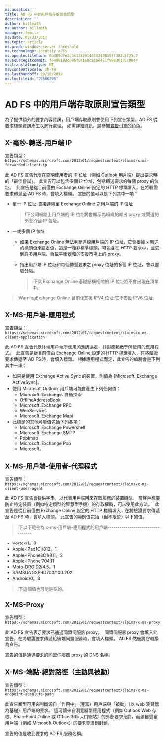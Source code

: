 ```yaml
---
ms.assetid: ''
title: AD FS 中的用戶端存取宣告類型
description: ''
author: billmath
ms.author: billmath
manager: femila
ms.date: 05/31/2017
ms.topic: article
ms.prod: windows-server-threshold
ms.technology: identity-adfs
ms.openlocfilehash: 0b309dfe3c4c13629144342198197f382a2f25c2
ms.sourcegitcommit: f6490192d686f0a1e0c2ebe471f98e30105c0844
ms.translationtype: MT
ms.contentlocale: zh-TW
ms.lasthandoff: 09/10/2019
ms.locfileid: "70866208"
---
```

# <a name="client-access-policy-claim-types-in-ad-fs"></a>AD FS 中的用戶端存取原則宣告類型

為了提供額外的要求內容資訊，用戶端存取原則會使用下列宣告類型，AD FS 從要求標頭資訊產生以進行處理。  如需詳細資訊，請參閱[宣告引擎的角色](../technical-reference/the-role-of-the-claims-engine.md)。

## <a name="x-ms-forwarded-client-ip"></a>X-毫秒-轉送-用戶端 IP

宣告類型：`https://schemas.microsoft.com/2012/01/requestcontext/claims/x-ms-forwarded-client-ip`

此 AD FS 宣告代表在查明使用者的 IP 位址（例如 Outlook 用戶端）提出要求時的「最佳嘗試」。 此宣告可以包含多個 IP 位址，包括轉送要求的每個 proxy 的位址。  此宣告是從目前僅由 Exchange Online 設定的 HTTP 標頭填入，在將驗證要求傳遞至 AD FS 時，會填入標頭。 宣告的值可以是下列其中一項：


- 單一 IP 位址-直接連線至 Exchange Online 之用戶端的 IP 位址

    >!下公司網路上用戶端的 IP 位址將會顯示為組織的輸出 proxy 或閘道的外部介面 IP 位址。

- 一或多個 IP 位址
  - 如果 Exchange Online 無法判斷連線用戶端的 IP 位址，它會根據 x 轉送的標頭值來設定值，這是一種非標準標頭，可包含在 HTTP 要求中，並受到許多用戶端、負載平衡器和的支援市場上的 proxy。
  - 指出用戶端 IP 位址和每個傳遞要求之 proxy 位址的多個 IP 位址，會以逗號分隔。

    >!下與 Exchange Online 基礎結構相關的 IP 位址將不會出現在清單中。


>!WarningExchange Online 目前僅支援 IPV4 位址;它不支援 IPV6 位址。 


## <a name="x-ms-client-application"></a>X-MS-用戶端-應用程式

宣告類型：`https://schemas.microsoft.com/2012/01/requestcontext/claims/x-ms-client-application`

此 AD FS 宣告代表終端用戶端所使用的通訊協定，其對應鬆散于所使用的應用程式。  此宣告是從目前僅由 Exchange Online 設定的 HTTP 標頭填入，在將驗證要求傳遞至 AD FS 時，會填入標頭。 根據應用程式而定，此宣告的值將會是下列其中一項：



- 如果是使用 Exchange Active Sync 的裝置，則值為 [Microsoft. Exchange ActiveSync]。 
- 使用 Microsoft Outlook 用戶端可能會產生下列任何值：
    - Microsoft. Exchange. 自動探索
    - OfflineAddressBook
    - Microsoft. Exchange RPC
    - WebServices
    - Microsoft. Exchange Mapi
- 此標頭的其他可能值包括下列各項：
    - Microsoft. Exchange Powershell
    - Microsoft. Exchange SMTP
    - PopImap
    - Microsoft. Exchange Pop
    - Microsoft。

## <a name="x-ms-client-user-agent"></a>X-MS-用戶端-使用者-代理程式

宣告類型：`https://schemas.microsoft.com/2012/01/requestcontext/claims/x-ms-client-user-agent`

此 AD FS 宣告會提供字串，以代表用戶端用來存取服務的裝置類型。 當客戶想要防止特定裝置（例如特定類型的智慧型手機）的存取權時，可以使用此方法。  此宣告是從目前僅由 Exchange Online 設定的 HTTP 標頭填入，在將驗證要求傳遞至 AD FS 時，會填入標頭。 此宣告的範例值包括（但不限於）以下的值。
>!下以下範例為 x-ms-用戶端-應用程式的用戶端---------------------------------

- Vortex/1。0
- Apple-iPad1C1/812。1
- Apple-iPhone3C1/811。2
- Apple-iPhone/704.11
- Moto-DROID2/4.5。1
- SAMSUNGSPHD700/100.202
- Android/0。3

>!下這個值也可能是空的。


## <a name="x-ms-proxy"></a>X-MS-Proxy

宣告類型：`https://schemas.microsoft.com/2012/01/requestcontext/claims/x-ms-proxy`

此 AD FS 宣告表示要求已通過同盟伺服器 proxy。  同盟伺服器 proxy 會填入此宣告，在將驗證要求傳遞給後端同盟服務時，會填入標頭。 AD FS 然後將它轉換為宣告。 

宣告的值是通過要求的同盟伺服器 proxy 的 DNS 名稱。

## <a name="x-ms-endpoint-absolute-path-active-vs-passive"></a>X-MS-端點-絕對路徑（主動與被動）

宣告類型：`https://schemas.microsoft.com/2012/01/requestcontext/claims/x-ms-endpoint-absolute-path`

此宣告類型可用來判斷源自「作用中」（豐富）用戶端與「被動」（以 web 瀏覽器為基礎）用戶端的要求。 這可讓來自瀏覽器型應用程式（例如 Outlook Web 存取、SharePoint Online 或 Office 365 入口網站）的外部要求允許，而源自豐富用戶端（例如 Microsoft Outlook）的要求會遭到封鎖。

宣告的值是收到要求的 AD FS 服務名稱。
